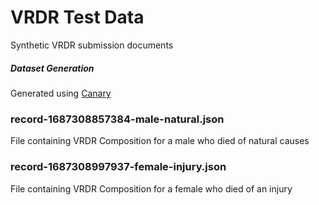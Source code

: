 # VRDR Test Data
Synthetic VRDR submission documents

##### Dataset Generation
Generated using [Canary](https://github.com/nightingaleproject/canary)

### record-1687308857384-male-natural.json
File containing VRDR Composition for a male who died of natural causes

### record-1687308997937-female-injury.json
File containing VRDR Composition for a female who died of an injury
